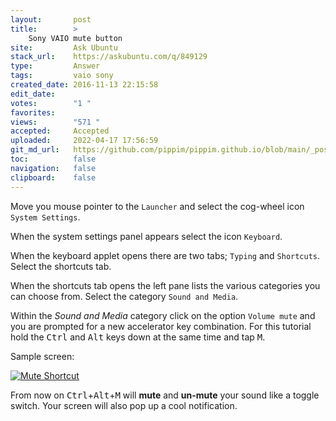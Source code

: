 ```yaml
---
layout:       post
title:        >
    Sony VAIO mute button
site:         Ask Ubuntu
stack_url:    https://askubuntu.com/q/849129
type:         Answer
tags:         vaio sony
created_date: 2016-11-13 22:15:58
edit_date:    
votes:        "1 "
favorites:    
views:        "571 "
accepted:     Accepted
uploaded:     2022-04-17 17:56:59
git_md_url:   https://github.com/pippim/pippim.github.io/blob/main/_posts/2016/2016-11-13-Sony-VAIO-mute-button.md
toc:          false
navigation:   false
clipboard:    false
---
```


Move you mouse pointer to the `Launcher` and select the cog-wheel icon `System Settings`.

When the system settings panel appears select the icon `Keyboard`.

When the keyboard applet opens there are two tabs; `Typing` and `Shortcuts`. Select the shortcuts tab.

When the shortcuts tab opens the left pane lists the various categories you can choose from. Select the category `Sound and Media`.

Within the *Sound and Media* category click on the option `Volume mute` and you are prompted for a new accelerator key combination. For this tutorial hold the <kbd>Ctrl</kbd> and <kbd>Alt</kbd> keys down at the same time and tap <kbd>M</kbd>.

Sample screen:

[![Mute Shortcut][1]][1]

From now on <kbd>Ctrl</kbd>+<kbd>Alt</kbd>+<kbd>M</kbd> will **mute** and **un-mute** your sound like a toggle switch. Your screen will also pop up a cool notification.

  [1]: https://i.stack.imgur.com/bVU6B.png
